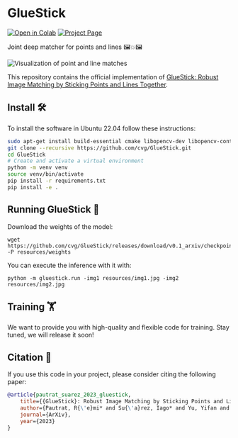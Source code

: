 # GlueStick
[![Open in Colab](https://colab.research.google.com/assets/colab-badge.svg)](https://colab.research.google.com/github/cvg/GlueStick/blob/main/gluestick_matching_demo.ipynb) [![Project Page](https://badgen.net/badge/color/project/green?icon=awesome&label)](https://iago-suarez.com/gluestick)

Joint deep matcher for points and lines 🖼️💥🖼️

![Visualization of point and line matches](resources/demo_seq1.gif)

This repository contains the official implementation of 
[GlueStick: Robust Image Matching by Sticking Points and Lines Together](https://arxiv.org/abs/2304.02008).

## Install 🛠️

To install the software in Ubuntu 22.04 follow these instructions:
```bash
sudo apt-get install build-essential cmake libopencv-dev libopencv-contrib-dev
git clone --recursive https://github.com/cvg/GlueStick.git
cd GlueStick
# Create and activate a virtual environment
python -m venv venv
source venv/bin/activate
pip install -r requirements.txt
pip install -e .
```

## Running GlueStick 🏃
Download the weights of the model:
```
wget https://github.com/cvg/GlueStick/releases/download/v0.1_arxiv/checkpoint_GlueStick_MD.tar -P resources/weights
```

You can execute the inference with it with:
```
python -m gluestick.run -img1 resources/img1.jpg -img2 resources/img2.jpg
```

## Training 🏋️
We want to provide you with high-quality and flexible code for training. Stay tuned, we will release it soon!

## Citation 📝
If you use this code in your project, please consider citing the following paper:
```bibtex
@article{pautrat_suarez_2023_gluestick,
    title={{GlueStick}: Robust Image Matching by Sticking Points and Lines Together},
    author={Pautrat, R{\'e}mi* and Su{\'a}rez, Iago* and Yu, Yifan and Pollefeys, Marc and Larsson, Viktor},
    journal={ArXiv},
    year={2023}
}
```
